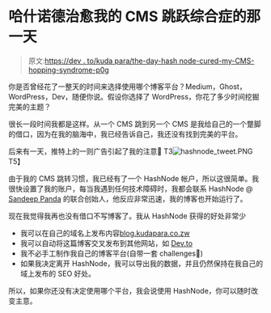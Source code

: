 # 哈什诺德治愈我的 CMS 跳跃综合症的那一天

> 原文:[https://dev . to/kuda para/the-day-hash node-cured-my-CMS-hopping-syndrome-p0g](https://dev.to/kudapara/the-day-hashnode-cured-my-cms-hopping-syndrome-p0g)

你是否曾经花了一整天的时间来选择使用哪个博客平台？Medium，Ghost，WordPress，Dev，随便你说。假设你选择了 WordPress，你花了多少时间挖掘完美的主题？

很长一段时间我都是这样。从一个 CMS 跳到另一个 CMS 是我给自己的一个蹩脚的借口，因为在我的脑海中，我已经告诉自己，我还没有找到完美的平台。

后来有一天，推特上的一则广告引起了我的注意👀
T3![hashnode_tweet.PNG](../Images/8eea0f257191589321fb82758d144304.png)T5】

由于我的 CMS 跳转习惯，我已经有了一个 HashNode 帐户，所以这很简单。我很快设置了我的账户，每当我遇到任何技术障碍时，我都会联系 HashNode @ [Sandeep Panda](https://hashnode.com/@sandeep) 的联合创始人，他反应非常迅速，我的博客也开始运行了。

现在我觉得我再也没有借口不写博客了。我从 HashNode 获得的好处非常少

*   我可以在自己的域名上发布内容[blog.kudapara.co.zw](https://blog.kudapara.co.zw)
*   我可以自动将这篇博客交叉发布到其他网站，如 [Dev.to](https://dev.to)
*   我不必手工制作我自己的博客平台(自带一套 challenges🥵)
*   如果我决定离开 HashNode，我可以导出我的数据，并且仍然保持在我自己的域上发布的 SEO 好处。

所以，如果你还没有决定使用哪个平台，我会说使用 HashNode，你可以随时改变主意。